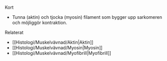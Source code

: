 Kort
- Tunna (aktin) och tjocka (myosin) filament som bygger upp sarkomeren och möjliggör kontraktion.

Relaterat
- [[Histologi/Muskelvävnad/Aktin|Aktin]]
- [[Histologi/Muskelvävnad/Myosin|Myosin]]
- [[Histologi/Muskelvävnad/Myofibrill|Myofibrill]]

